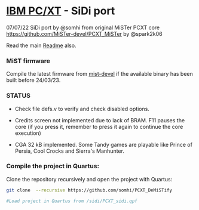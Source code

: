 # [IBM PC/XT](https://en.wikipedia.org/wiki/IBM_Personal_Computer_XT) - SiDi port

07/07/22 SiDi port by @somhi from original MiSTer PCXT core   https://github.com/MiSTer-devel/PCXT_MiSTer by @spark2k06

Read the main [Readme](https://github.com/somhi/PCXT_DeMiSTify) also.

### MiST firmware

Compile the latest firmware from [mist-devel](https://github.com/mist-devel/mist-firmware) if the available binary has been built before 24/03/23.

### STATUS

* Check file defs.v to verify and check disabled options. 

* Credits screen not implemented due to lack of BRAM. F11 pauses the core (if you press it, remember to press it again to continue the core execution)
* CGA 32 kB implemented. Some Tandy games are playable like Prince of Persia, Cool Crocks and Sierra's Manhunter.


### Compile the project in Quartus:

Clone the repository recursively and open the project with Quartus:

```sh
git clone  --recursive https://github.com/somhi/PCXT_DeMiSTify

#Load project in Quartus from /sidi/PCXT_sidi.qpf
```



